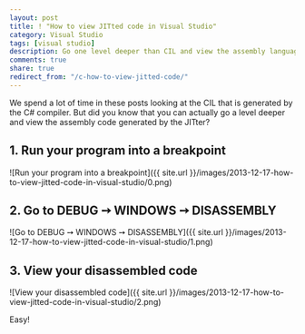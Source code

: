 ```yaml
---
layout: post
title: ! "How to view JITted code in Visual Studio"
category: Visual Studio
tags: [visual studio]
description: Go one level deeper than CIL and view the assembly language instructions outputted by the JITter in Visual Studio.
comments: true
share: true
redirect_from: "/c-how-to-view-jitted-code/"
---
```

We spend a lot of time in these posts looking at the CIL that is generated by the C# compiler. But did you know that you can actually go a level deeper and view the assembly code generated by the JITter?

## 1. Run your program into a breakpoint

![Run your program into a breakpoint]({{ site.url }}/images/2013-12-17-how-to-view-jitted-code-in-visual-studio/0.png)

## 2. Go to DEBUG ➙ WINDOWS ➙ DISASSEMBLY

![Go to DEBUG ➙ WINDOWS ➙ DISASSEMBLY]({{ site.url }}/images/2013-12-17-how-to-view-jitted-code-in-visual-studio/1.png)

## 3. View your disassembled code

![View your disassembled code]({{ site.url }}/images/2013-12-17-how-to-view-jitted-code-in-visual-studio/2.png)

Easy!


